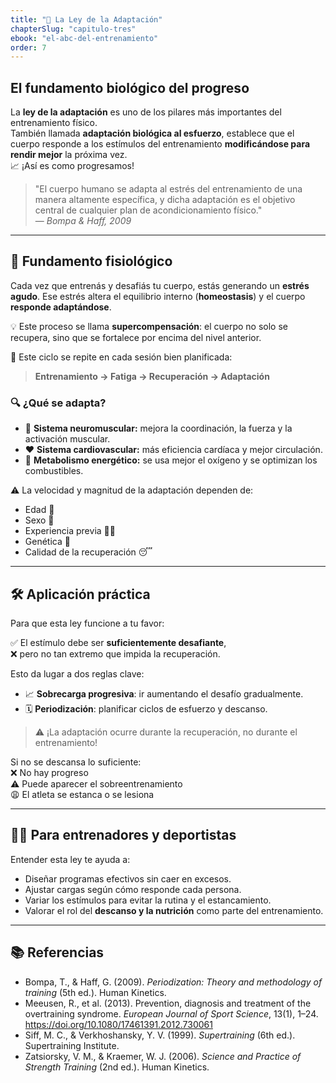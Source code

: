 ```yaml
---
title: "🧬 La Ley de la Adaptación"
chapterSlug: "capitulo-tres"
ebook: "el-abc-del-entrenamiento"
order: 7
---
```


## El fundamento biológico del progreso

La **ley de la adaptación** es uno de los pilares más importantes del entrenamiento físico.  
También llamada **adaptación biológica al esfuerzo**, establece que el cuerpo responde a los estímulos del entrenamiento **modificándose para rendir mejor** la próxima vez.  
📈 ¡Así es como progresamos!

> "El cuerpo humano se adapta al estrés del entrenamiento de una manera altamente específica, y dicha adaptación es el objetivo central de cualquier plan de acondicionamiento físico."  
> — *Bompa & Haff, 2009*

---

## 🔬 Fundamento fisiológico

Cada vez que entrenás y desafiás tu cuerpo, estás generando un **estrés agudo**. Ese estrés altera el equilibrio interno (**homeostasis**) y el cuerpo **responde adaptándose**.

💡 Este proceso se llama **supercompensación**: el cuerpo no solo se recupera, sino que se fortalece por encima del nivel anterior.

🔁 Este ciclo se repite en cada sesión bien planificada:

> **Entrenamiento → Fatiga → Recuperación → Adaptación**

### 🔍 ¿Qué se adapta?

- 🧠 **Sistema neuromuscular:** mejora la coordinación, la fuerza y la activación muscular.
- ❤️ **Sistema cardiovascular:** más eficiencia cardíaca y mejor circulación.
- 🔋 **Metabolismo energético:** se usa mejor el oxígeno y se optimizan los combustibles.

⚠️ La velocidad y magnitud de la adaptación dependen de:
- Edad 🧓
- Sexo 🚻
- Experiencia previa 🧗‍♀️
- Genética 🧬
- Calidad de la recuperación 😴

---

## 🛠️ Aplicación práctica

Para que esta ley funcione a tu favor:

✅ El estímulo debe ser **suficientemente desafiante**,  
❌ pero no tan extremo que impida la recuperación.

Esto da lugar a dos reglas clave:

- 📈 **Sobrecarga progresiva**: ir aumentando el desafío gradualmente.
- 🗓️ **Periodización**: planificar ciclos de esfuerzo y descanso.

> ⚠️ ¡La adaptación ocurre durante la recuperación, no durante el entrenamiento!

Si no se descansa lo suficiente:  
❌ No hay progreso  
⚠️ Puede aparecer el sobreentrenamiento  
😩 El atleta se estanca o se lesiona

---

## 👩‍🏫 Para entrenadores y deportistas

Entender esta ley te ayuda a:

- Diseñar programas efectivos sin caer en excesos.  
- Ajustar cargas según cómo responde cada persona.  
- Variar los estímulos para evitar la rutina y el estancamiento.  
- Valorar el rol del **descanso y la nutrición** como parte del entrenamiento.

---

## 📚 Referencias

- Bompa, T., & Haff, G. (2009). *Periodization: Theory and methodology of training* (5th ed.). Human Kinetics.  
- Meeusen, R., et al. (2013). Prevention, diagnosis and treatment of the overtraining syndrome. *European Journal of Sport Science*, 13(1), 1–24. https://doi.org/10.1080/17461391.2012.730061  
- Siff, M. C., & Verkhoshansky, Y. V. (1999). *Supertraining* (6th ed.). Supertraining Institute.  
- Zatsiorsky, V. M., & Kraemer, W. J. (2006). *Science and Practice of Strength Training* (2nd ed.). Human Kinetics.